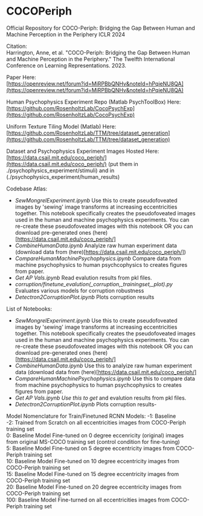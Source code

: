 # COCOPeriph
Official Repository for COCO-Periph: Bridging the Gap Between Human and Machine Perception in the Periphery ICLR 2024

Citation:  
Harrington, Anne, et al. "COCO-Periph: Bridging the Gap Between Human and Machine Perception in the Periphery." The Twelfth International Conference on Learning Representations. 2023.

Paper Here:  
[https://openreview.net/forum?id=MiRPBbQNHv&noteId=hPqieNU8QA](https://openreview.net/forum?id=MiRPBbQNHv&noteId=hPqieNU8QA)

Human Psychophysics Experiment Repo (Matlab PsychToolBox) Here:
[https://github.com/RosenholtzLab/CocoPsychExp](https://github.com/RosenholtzLab/CocoPsychExp)

Uniform Texture Tiling Model (Matlab) Here:
[https://github.com/RosenholtzLab/TTM/tree/dataset_generation](https://github.com/RosenholtzLab/TTM/tree/dataset_generation)

Dataset and Psychophysics Experiment Images Hosted Here:
[https://data.csail.mit.edu/coco_periph/](https://data.csail.mit.edu/coco_periph/) (put them in ./psychophysics_experiment/stimuli) and in (./psychophysics_experiment/human_results)

Codebase Atlas:
- *SewMongrelExperiment.ipynb*  Use this to create pseudofoveated images by 'sewing' image transforms at increasing eccentricities together. This notebook specifically creates the pseudofoveated images used in the human and machine psychophysics experiments. You can re-create these pseudofoveated images with this notebook OR you can download pre-generated ones (here)[https://data.csail.mit.edu/coco_periph/]
- *CombineHumanData.ipynb* Analyize raw human experiment data (download data from (here)[https://data.csail.mit.edu/coco_periph/])
- *CompareHumanMachinePsychophysics.ipynb* Compare data from machine psychophysics to human psychcophysics to creates figures from paper.
- *Get AP Vals.ipynb* Read evalution results from pkl files.
- *corruption/finetune_evalution(_corruption,_trainingset,_plot).py* Evaluates various models for corruption robustness
- *Detectron2CorruptionPlot.ipynb* Plots corruption results


List of Notebooks:
- *SewMongrelExperiment.ipynb*  Use this to create pseudofoveated images by 'sewing' image transforms at increasing eccentricities together. This notebook specifically creates the pseudofoveated images used in the human and machine psychophysics experiments. You can re-create these pseudofoveated images with this notebook OR you can download pre-generated ones (here)[https://data.csail.mit.edu/coco_periph/]
- *CombineHumanData.ipynb* Use this to analyize raw human experiment data (download data from (here)[https://data.csail.mit.edu/coco_periph/]
- *CompareHumanMachinePsychophysics.ipynb* Use this to compare data from machine psychophysics to human psychcophysics to creates figures from paper.
- *Get AP Vals.ipynb Use this to get* and evalution results from pkl files.
- *Detectron2CorruptionPlot.ipynb* Plots corruption results- 


Model Nomenclature for Train/Finetuned RCNN Models:
-1: Baseline  
-2: Trained from Scratch on all eccentricities images from COCO-Periph training set  
0: Baseline Model Fine-tuned on 0 degree eccenricity (original) images from original MS-COCO training set (control condition for fine-tuning)  
5:  Baseline Model Fine-tuned on 5 degree eccentricity images from COCO-Periph training set  
10:  Baseline Model Fine-tuned on 10 degree eccentricity images from COCO-Periph training set  
15:  Baseline Model Fine-tuned on 15 degree eccentricity images from COCO-Periph training set  
20:  Baseline Model Fine-tuned on 20 degree eccentricity images from COCO-Periph training set  
100: Baseline Model Fine-turned on all eccentricities images from COCO-Periph training set  




